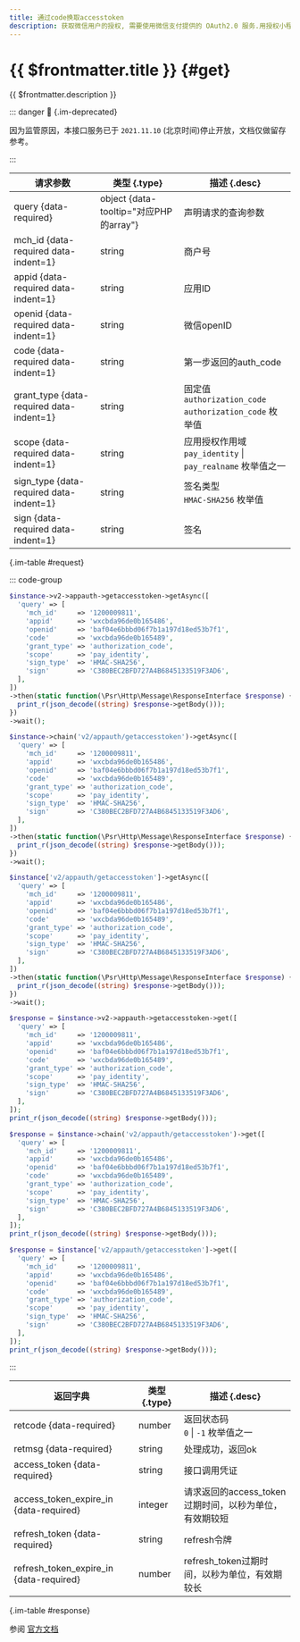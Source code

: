 ```yaml
---
title: 通过code换取accesstoken
description: 获取微信用户的授权, 需要使用微信支付提供的 OAuth2.0 服务.用授权小程序得到的授权码调用OAuth2.0接口access_token.
---
```


# {{ $frontmatter.title }} {#get}

{{ $frontmatter.description }}

::: danger :no_entry_sign: {.im-deprecated}

因为监管原因，本接口服务已于 `2021.11.10` (北京时间)停止开放，文档仅做留存参考。

:::

| 请求参数 | 类型 {.type} | 描述 {.desc}
| --- | --- | ---
| query {data-required} | object {data-tooltip="对应PHP的array"} | 声明请求的查询参数
| mch_id {data-required data-indent=1} | string | 商户号
| appid {data-required data-indent=1} | string | 应用ID
| openid {data-required data-indent=1} | string | 微信openID
| code {data-required data-indent=1} | string | 第一步返回的auth_code
| grant_type {data-required data-indent=1} | string | 固定值`authorization_code`<br/>`authorization_code` 枚举值
| scope {data-required data-indent=1} | string | 应用授权作用域<br/>`pay_identity` \| `pay_realname` 枚举值之一
| sign_type {data-required data-indent=1} | string | 签名类型<br/>`HMAC-SHA256` 枚举值
| sign {data-required data-indent=1} | string | 签名

{.im-table #request}

::: code-group

```php [异步纯链式]
$instance->v2->appauth->getaccesstoken->getAsync([
  'query' => [
    'mch_id'     => '1200009811',
    'appid'      => 'wxcbda96de0b165486',
    'openid'     => 'baf04e6bbbd06f7b1a197d18ed53b7f1',
    'code'       => 'wxcbda96de0b165489',
    'grant_type' => 'authorization_code',
    'scope'      => 'pay_identity',
    'sign_type'  => 'HMAC-SHA256',
    'sign'       => 'C380BEC2BFD727A4B6845133519F3AD6',
  ],
])
->then(static function(\Psr\Http\Message\ResponseInterface $response) {
  print_r(json_decode((string) $response->getBody()));
})
->wait();
```

```php [异步声明式]
$instance->chain('v2/appauth/getaccesstoken')->getAsync([
  'query' => [
    'mch_id'     => '1200009811',
    'appid'      => 'wxcbda96de0b165486',
    'openid'     => 'baf04e6bbbd06f7b1a197d18ed53b7f1',
    'code'       => 'wxcbda96de0b165489',
    'grant_type' => 'authorization_code',
    'scope'      => 'pay_identity',
    'sign_type'  => 'HMAC-SHA256',
    'sign'       => 'C380BEC2BFD727A4B6845133519F3AD6',
  ],
])
->then(static function(\Psr\Http\Message\ResponseInterface $response) {
  print_r(json_decode((string) $response->getBody()));
})
->wait();
```

```php [异步属性式]
$instance['v2/appauth/getaccesstoken']->getAsync([
  'query' => [
    'mch_id'     => '1200009811',
    'appid'      => 'wxcbda96de0b165486',
    'openid'     => 'baf04e6bbbd06f7b1a197d18ed53b7f1',
    'code'       => 'wxcbda96de0b165489',
    'grant_type' => 'authorization_code',
    'scope'      => 'pay_identity',
    'sign_type'  => 'HMAC-SHA256',
    'sign'       => 'C380BEC2BFD727A4B6845133519F3AD6',
  ],
])
->then(static function(\Psr\Http\Message\ResponseInterface $response) {
  print_r(json_decode((string) $response->getBody()));
})
->wait();
```

```php [同步纯链式]
$response = $instance->v2->appauth->getaccesstoken->get([
  'query' => [
    'mch_id'     => '1200009811',
    'appid'      => 'wxcbda96de0b165486',
    'openid'     => 'baf04e6bbbd06f7b1a197d18ed53b7f1',
    'code'       => 'wxcbda96de0b165489',
    'grant_type' => 'authorization_code',
    'scope'      => 'pay_identity',
    'sign_type'  => 'HMAC-SHA256',
    'sign'       => 'C380BEC2BFD727A4B6845133519F3AD6',
  ],
]);
print_r(json_decode((string) $response->getBody()));
```

```php [同步声明式]
$response = $instance->chain('v2/appauth/getaccesstoken')->get([
  'query' => [
    'mch_id'     => '1200009811',
    'appid'      => 'wxcbda96de0b165486',
    'openid'     => 'baf04e6bbbd06f7b1a197d18ed53b7f1',
    'code'       => 'wxcbda96de0b165489',
    'grant_type' => 'authorization_code',
    'scope'      => 'pay_identity',
    'sign_type'  => 'HMAC-SHA256',
    'sign'       => 'C380BEC2BFD727A4B6845133519F3AD6',
  ],
]);
print_r(json_decode((string) $response->getBody()));
```

```php [同步属性式]
$response = $instance['v2/appauth/getaccesstoken']->get([
  'query' => [
    'mch_id'     => '1200009811',
    'appid'      => 'wxcbda96de0b165486',
    'openid'     => 'baf04e6bbbd06f7b1a197d18ed53b7f1',
    'code'       => 'wxcbda96de0b165489',
    'grant_type' => 'authorization_code',
    'scope'      => 'pay_identity',
    'sign_type'  => 'HMAC-SHA256',
    'sign'       => 'C380BEC2BFD727A4B6845133519F3AD6',
  ],
]);
print_r(json_decode((string) $response->getBody()));
```

:::

| 返回字典 | 类型 {.type} | 描述 {.desc}
| --- | --- | ---
| retcode {data-required} | number | 返回状态码<br/>`0` \| `-1` 枚举值之一
| retmsg {data-required} | string | 处理成功，返回ok
| access_token {data-required} | string | 接口调用凭证
| access_token_expire_in {data-required} | integer | 请求返回的access_token过期时间，以秒为单位，有效期较短
| refresh_token {data-required} | string | refresh令牌
| refresh_token_expire_in {data-required} | number | refresh_token过期时间，以秒为单位，有效期较长

{.im-table #response}

参阅 [官方文档](https://pay.weixin.qq.com/wiki/doc/api/realnameauth.php?chapter=60_2&index=3)
